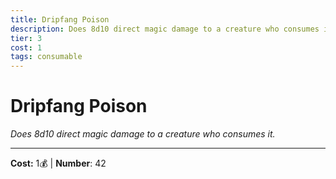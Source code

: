 ```yaml
---
title: Dripfang Poison
description: Does 8d10 direct magic damage to a creature who consumes it.
tier: 3
cost: 1
tags: consumable
---
```

# Dripfang Poison

_Does 8d10 direct magic damage to a creature who consumes it._

___
**Cost:** 1💰 | **Number**: 42
